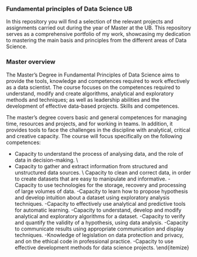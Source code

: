 ### Fundamental principles of Data Science UB
In this repository you will find a selection of the relevant projects and assignments carried out during the year of Master at the UB. This repository serves as a comprehensive portfolio of my work, showcasing my dedication to mastering the main basis and principles from the different areas of Data Science.

### Master overview

The Master’s Degree in Fundamental Principles of Data Science aims to provide the tools, knowledge and competences required to work effectively as a data scientist. The course focuses on the competences required to understand, modify and create algorithms, analytical and exploratory methods and techniques; as well as leadership abilities and the development of effective data-based projects.
Skills and competences.

The master’s degree covers basic and general competences for managing time, resources and projects, and for working in teams. In addition, it provides tools to face the challenges in the discipline with analytical, critical and creative capacity. The course will focus specifically on the following competences:

* Capacity to understand the process of analysing data, and the role of data in decision-making. \\
* Capacity to gather and extract information from structured and unstructured data sources. \\
Capacity to clean and correct data, in order to create datasets that are easy to manipulate and informative.
-Capacity to use technologies for the storage, recovery and processing of large volumes of data.
-Capacity to learn how to propose hypothesis and develop intuition about a dataset using exploratory analysis techniques.
-Capacity to effectively use analytical and predictive tools for automatic learning.
-Capacity to understand, develop and modify analytical and exploratory algorithms for a dataset.
-Capacity to verify and quantify the validity of a hypothesis, using data analysis.
-Capacity to communicate results using appropriate communication and display techniques.
-Knowledge of legislation on data protection and privacy, and on the ethical code in professional practice.
-Capacity to use effective development methods for data science projects.
\end{itemize}
